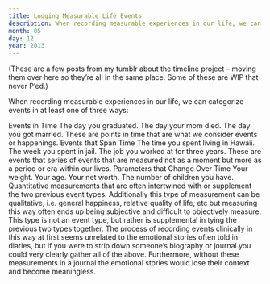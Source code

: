 ```yaml
---
title: Logging Measurable Life Events
description: When recording measurable experiences in our life, we can categorize events in at least one of three ways
month: 05
day: 12
year: 2013
---
```


(These are a few posts from my tumblr about the timeline project – moving them over here so they’re all in the same place. Some of these are WIP that never P’ed.)

 

When recording measurable experiences in our life, we can categorize events in at least one of three ways:

Events in Time
The day you graduated. The day your mom died. The day you got married.
These are points in time that are what we consider events or happenings.
Events that Span Time
The time you spent living in Hawaii. The week you spent in jail. The job you worked at for three years.
These are events that series of events that are measured not as a moment but more as a period or era within our lives.
Parameters that Change Over Time
Your weight. Your age. Your net worth. The number of children you have. Quantitative measurements that are often intertwined with or supplement the two previous event types.
Additionally this type of measurement can be qualitative, i.e. general happiness, relative quality of life, etc but measuring this way often ends up being subjective and difficult to objectively measure.
This type is not an event type, but rather is supplemental in tying the previous two types together.
The process of recording events clinically in this way at first seems unrelated to the emotional stories often told in diaries, but if you were to strip down someone’s biography or journal you could very clearly gather all of the above. Furthermore, without these measurements in a journal the emotional stories would lose their context and become meaningless.